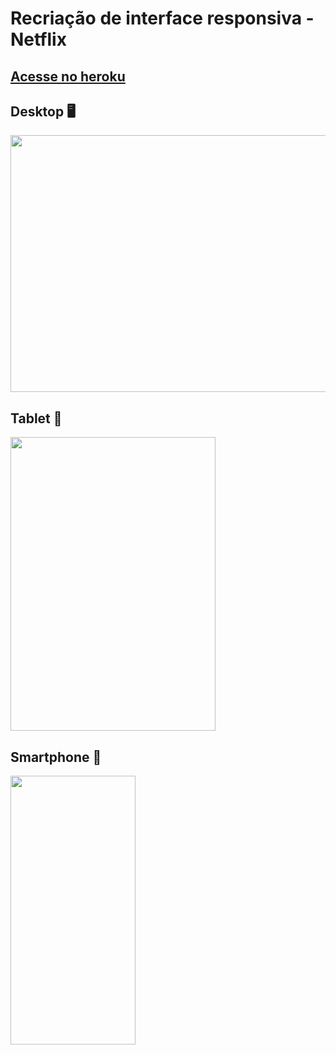 # Recriação de interface responsiva - Netflix
## [Acesse no heroku](https://netflix-clone-wes.herokuapp.com/)

## Desktop 🖥️
<img src="netflix-clone.gif" width="700" height="411"/>

## Tablet :iphone:
<img src="/netflix-clone-tablet.gif" width="328" height="470"/>

## Smartphone 📱
<img src="/Netflix-Clone-mobile.gif"  width="200" height="430"/>


